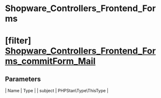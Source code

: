 # Shopware_Controllers_Frontend_Forms

# [filter] [Shopware_Controllers_Frontend_Forms_commitForm_Mail](https://github.com/shopware/shopware/blob/5.6/engine/Shopware/Controllers/Frontend/Forms.php#L128)

## Parameters
| Name        | Type           |
| subject        | PHPStan\Type\ThisType           |
